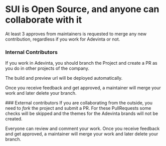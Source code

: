 # SUI is Open Source, and anyone can collaborate with it

At least 3 approves from maintainers is requested to merge any new contribution, regardless if you work for Adevinta or not.


### Internal Contributors
If you work in Adevinta, you should branch the Project and create a PR as you do in other projects of the company.

The build and preview url will be deployed automatically.

Once you receive feedback and get approved, a maintainer will merge your work and later delete your branch.

### External contributors
If you are collaborating from the outside, you need to _fork_ the project and submit a PR. For these PullRequests some checks will be skipped and the themes for the Adevinta brands will not be created.

Everyone can review and comment your work. Once you receive feedback and get approved, a maintainer will merge your work and later delete your branch.

